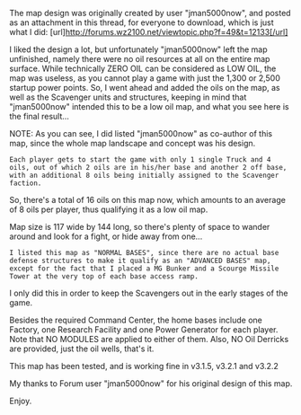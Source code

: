 The map design was originally created by user "jman5000now", and posted as an attachment in this thread, for everyone to download, which is just what I did:
[url]http://forums.wz2100.net/viewtopic.php?f=49&t=12133[/url]

I liked the design a lot, but unfortunately "jman5000now" left the map unfinished, namely there were no oil resources at all on the entire map surface. 
While technically ZERO OIL can be considered as LOW OIL, the map was useless, as you cannot play a game with just the 1,300 or 2,500 startup power points.
So, I went ahead and added the oils on the map, as well as the Scavenger units and structures, keeping in mind that "jman5000now" intended this to be a low oil map, and what you see here is the final result...

NOTE: As you can see, I did listed "jman5000now" as co-author of this map, since the whole map landscape and concept was his design.

	Each player gets to start the game with only 1 single Truck and 4 oils, out of which 2 oils are in his/her base and another 2 off base, with an additional 8 oils being initially assigned to the Scavenger faction.
So, there's a total of 16 oils on this map now, which amounts to an average of 8 oils per player, thus qualifying it as a low oil map.

Map size is 117 wide by 144 long, so there's plenty of space to wander around and look for a fight, or hide away from one...

	I listed this map as "NORMAL BASES", since there are no actual base defense structures to make it qualify as an "ADVANCED BASES" map, except for the fact that I placed a MG Bunker and a Scourge Missile Tower at the very top of each base access ramp.
I only did this in order to keep the Scavengers out in the early stages of the game.

Besides the required Command Center, the home bases include one Factory, one Research Facility and one Power Generator for each player.
Note that NO MODULES are applied to either of them. Also, NO Oil Derricks are provided, just the oil wells, that's it.

This map has been tested, and is working fine in v3.1.5, v3.2.1 and v3.2.2

My thanks to Forum user "jman5000now" for his original design of this map.

Enjoy.